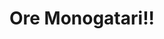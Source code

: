 --- 
title: "Ore Monogatari!!"
publishdate: "2019-7-10T16:48:46+02:00"
src: "https://365manga.net/manga/ore-monogatari"
image: "https://data.365manga.net/images/thumbnails/15768-ore-monogatari.jpg"
description: "Tsuyoshi Takeo is a freshman in high school. (Both estimates) Weight: 120kg, Height: 2 meters. He spends his days peacefully with his super-popular-with-girls, yet insensitive childhood friend, Sunagawa. One morning, on the train to school, Takeo saves a girl, Yamato, from being molested by a pervert. Could this be the beginning of spring for Takeo? Story by Kawahawa Kazune, the mangaka of popular mangas High School Debut and Aozora Yell,…"
---
